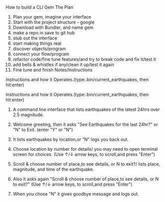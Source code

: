 How to build a CLI Gem
    The Plan

1. Plan your gem, imagine your interface
2. Start with the project structure - google
3. Download with Bundler, and name gem
4. make a repo in save to git hub
5. stub out the interface
6. start making things real
7. discover objects/program
8. connect your flow/program
9. refactor code/fine tune features/and try to break code and fix it/test it  
10. add bells & whistles if any/clean it up/test it again
11. Fine tune and finish Notes/Instructions


Instructions and how it Operates.(type:.bin/current_earthquakes, then hit:enter)

Instructions and how it Operates.(type:.bin/current_earthquakes, then hit:enter)

1. A command line interface that lists earthquakes of the latest 24hrs over 2.5 magnitude.

2. Welcome greeting, then it asks "See Earthquakes for the last 24hr?" or "N" to Exit. (enter "Y" or "N")
3. It lists earthquakes by location,or "N" logs you back out.
4. Choose location by number for details/ you may need to open terminal screen for choices. (Use ↑/↓ arrow keys, to scroll,and press "Enter")
5. Scroll & choose number of place,to see details, or N to exit?/ lists place, magnitude, and time of the earthquake.
6. Also it asks again "Scroll & choose number of place,to see details, or N to exit?" (Use ↑/↓ arrow keys, to scroll,and press "Enter")
7. When you chose "N" it gives goodbye message and logs out.
